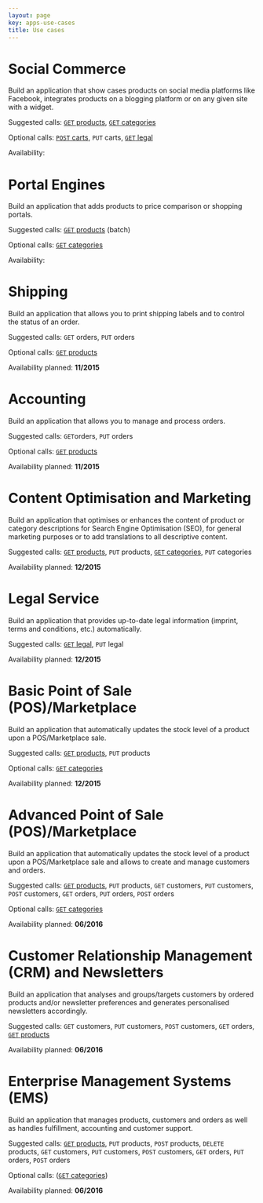 ```yaml
---
layout: page
key: apps-use-cases
title: Use cases
---
```


# Social Commerce

Build an application that show cases products on social media platforms like Facebook, integrates products on a blogging platform or on any given site with a widget.

Suggested calls: [`GET` products](page:apps-api-get-shops-shopid-products-information), [`GET` categories](page:apps-api-get-shops-shopid-categories-information)

Optional calls: [`POST` carts](page:apps-api-post-shops-shopid-carts-information), `PUT` carts, [`GET` legal](page:apps-api-get-shops-shopid-legal-information)

Availability: <i class="fa fa-check"></i>

# Portal Engines

Build an application that adds products to price comparison or shopping portals.

Suggested calls: [`GET` products](page:apps-api-get-shops-shopid-products-information) (batch)

Optional calls: [`GET` categories](page:apps-api-get-shops-shopid-categories-information)

Availability: <i class="fa fa-check"></i>

# Shipping

Build an application that allows you to print shipping labels and to control the status of an order.

Suggested calls: `GET` orders, `PUT` orders

Optional calls: [`GET` products](page:apps-api-get-shops-shopid-products-information)

Availability planned: **11/2015**

# Accounting

Build an application that allows you to manage and process orders.

Suggested calls: `GET`orders, `PUT` orders

Optional calls: [`GET` products](page:apps-api-get-shops-shopid-products-information)

Availability planned: **11/2015**

# Content Optimisation and Marketing

Build an application that optimises or enhances the content of product or category descriptions for Search Engine Optimisation (SEO), for general marketing purposes or to add translations to all descriptive content.

Suggested calls: [`GET` products](page:apps-api-get-shops-shopid-products-information), `PUT` products, [`GET` categories](page:apps-api-get-shops-shopid-categories-information), `PUT` categories

Availability planned: **12/2015**

# Legal Service

Build an application that provides up-to-date legal information (imprint, terms and conditions, etc.) automatically.

Suggested calls: [`GET` legal](page:apps-api-get-shops-shopid-legal-information), `PUT` legal

Availability planned: **12/2015**

# Basic Point of Sale (POS)/Marketplace

Build an application that automatically updates the stock level of a product upon a POS/Marketplace sale.

Suggested calls: [`GET` products](page:apps-api-get-shops-shopid-products-information), `PUT` products

Optional calls: [`GET` categories](page:apps-api-get-shops-shopid-categories-information)

Availability planned: **12/2015**

# Advanced Point of Sale (POS)/Marketplace

Build an application that automatically updates the stock level of a product upon a POS/Marketplace sale and allows to create and manage customers and orders.

Suggested calls: [`GET` products](page:apps-api-get-shops-shopid-products-information), `PUT` products, `GET` customers, `PUT` customers, `POST` customers, `GET` orders, `PUT` orders, `POST` orders

Optional calls: [`GET` categories](page:apps-api-get-shops-shopid-categories-information)

Availability planned: **06/2016**

# Customer Relationship Management (CRM) and Newsletters

Build an application that analyses and groups/targets customers by ordered products and/or newsletter preferences and generates personalised newsletters accordingly.

Suggested calls: `GET` customers, `PUT` customers, `POST` customers, `GET` orders, [`GET` products](page:apps-api-get-shops-shopid-products-information)

Availability planned: **06/2016**

# Enterprise Management Systems (EMS)

Build an application that manages products, customers and orders as well as handles fulfillment, accounting and customer support.

Suggested calls: [`GET` products](page:apps-api-get-shops-shopid-products-information), `PUT` products, `POST` products, `DELETE` products, `GET` customers, `PUT` customers, `POST` customers, `GET` orders, `PUT` orders, `POST` orders

Optional calls: ([`GET` categories](page:apps-api-get-shops-shopid-categories-information))

Availability planned: **06/2016**
